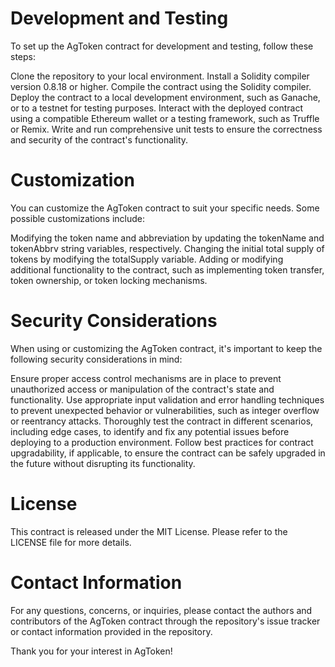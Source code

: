 # Development and Testing
To set up the AgToken contract for development and testing, follow these steps:

Clone the repository to your local environment.
Install a Solidity compiler version 0.8.18 or higher.
Compile the contract using the Solidity compiler.
Deploy the contract to a local development environment, such as Ganache, or to a testnet for testing purposes.
Interact with the deployed contract using a compatible Ethereum wallet or a testing framework, such as Truffle or Remix.
Write and run comprehensive unit tests to ensure the correctness and security of the contract's functionality.
# Customization
You can customize the AgToken contract to suit your specific needs. Some possible customizations include:

Modifying the token name and abbreviation by updating the tokenName and tokenAbbrv string variables, respectively.
Changing the initial total supply of tokens by modifying the totalSupply variable.
Adding or modifying additional functionality to the contract, such as implementing token transfer, token ownership, or token locking mechanisms.
# Security Considerations
When using or customizing the AgToken contract, it's important to keep the following security considerations in mind:

Ensure proper access control mechanisms are in place to prevent unauthorized access or manipulation of the contract's state and functionality.
Use appropriate input validation and error handling techniques to prevent unexpected behavior or vulnerabilities, such as integer overflow or reentrancy attacks.
Thoroughly test the contract in different scenarios, including edge cases, to identify and fix any potential issues before deploying to a production environment.
Follow best practices for contract upgradability, if applicable, to ensure the contract can be safely upgraded in the future without disrupting its functionality.
# License
This contract is released under the MIT License. Please refer to the LICENSE file for more details.

# Contact Information
For any questions, concerns, or inquiries, please contact the authors and contributors of the AgToken contract through the repository's issue tracker or contact information provided in the repository.

Thank you for your interest in AgToken!
